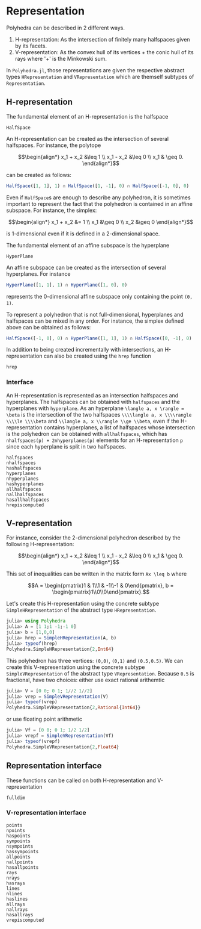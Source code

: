 # Representation

Polyhedra can be described in 2 different ways.

1. H-representation: As the intersection of finitely many halfspaces given by its facets.
2. V-representation: As the convex hull of its vertices + the conic hull of its rays where '+' is the Minkowski sum.

In `Polyhedra.jl`, those representations are given the respective abstract types `HRepresentation` and `VRepresentation` which are themself subtypes of `Representation`.

## H-representation

The fundamental element of an H-representation is the halfspace
```@docs
HalfSpace
```

An H-representation can be created as the intersection of several halfspaces.
For instance, the polytope
```math
\begin{align*}
  x_1 + x_2 &\leq 1 \\
  x_1 - x_2 &\leq 0 \\
  x_1 & \geq 0.
\end{align*}
```
can be created as follows:
```julia
HalfSpace([1, 1], 1) ∩ HalfSpace([1, -1], 0) ∩ HalfSpace([-1, 0], 0)
```

Even if `HalfSpace`s are enough to describe any polyhedron, it is sometimes important to represent the fact that the polyhedron is contained in an affine subspace.
For instance, the simplex:
```math
\begin{align*}
  x_1 + x_2 &= 1 \\
  x_1 &\geq 0 \\
  x_2 &\geq 0
\end{align*}
```
is 1-dimensional even if it is defined in a 2-dimensional space.

The fundamental element of an affine subspace is the hyperplane
```@docs
HyperPlane
```

An affine subspace can be created as the intersection of several hyperplanes. For instance
```julia
HyperPlane([1, 1], 1) ∩ HyperPlane([1, 0], 0)
```
represents the 0-dimensional affine subspace only containing the point ``(0, 1)``.

To represent a polyhedron that is not full-dimensional, hyperplanes and halfspaces can be mixed in any order.
For instance, the simplex defined above can be obtained as follows:
```julia
HalfSpace([-1, 0], 0) ∩ HyperPlane([1, 1], 1) ∩ HalfSpace([0, -1], 0)
```

In addition to being created incrementally with intersections, an H-representation can also be created using the `hrep` function
```@docs
hrep
```

### Interface

An H-representation is represented as an intersection halfspaces and hyperplanes. The halfspaces can be obtained with `halfspaces` and the hyperplanes with `hyperplane`.
As an hyperplane ``\langle a, x \rangle = \beta`` is the intersection of the two halfspaces ``\\\\langle a, x \\\\rangle \\\\le \\\\beta`` and ``\\langle a, x \\rangle \\ge \\beta``,
even if the H-representation contains hyperplanes, a list of halfspaces whose intersection is the polyhedron can be obtained with `allhalfspaces`, which has `nhalfspaces(p) + 2nhyperplanes(p)` elements for an H-representation `p` since each hyperplane is split in two halfspaces.

```@docs
halfspaces
nhalfspaces
hashalfspaces
hyperplanes
nhyperplanes
hashyperplanes
allhalfspaces
nallhalfspaces
hasallhalfspaces
hrepiscomputed
```

## V-representation

For instance, consider the 2-dimensional polyhedron described by the following H-representation:
```math
\begin{align*}
  x_1 + x_2 &\leq 1 \\
  x_1 - x_2 &\leq 0 \\
  x_1 & \geq 0.
\end{align*}
```

This set of inequalities can be written in the matrix form ``Ax \leq b`` where
```math
A = \begin{pmatrix}1 & 1\\1 & -1\\-1 & 0\end{pmatrix}, b = \begin{pmatrix}1\\0\\0\end{pmatrix}.
```

Let's create this H-representation using the concrete subtype `SimpleHRepresentation` of the abstract type `HRepresentation`.
```julia
julia> using Polyhedra
julia> A = [1 1;1 -1;-1 0]
julia> b = [1,0,0]
julia> hrep = SimpleHRepresentation(A, b)
julia> typeof(hrep)
Polyhedra.SimpleHRepresentation{2,Int64}
```

This polyhedron has three vertices: ``(0,0)``, ``(0,1)`` and ``(0.5,0.5)``.
We can create this V-representation using the concrete subtype `SimpleVRepresentation` of the abstract type `VRepresentation`.
Because ``0.5`` is fractional, have two choices: either use exact rational arithemtic
```julia
julia> V = [0 0; 0 1; 1//2 1//2]
julia> vrep = SimpleVRepresentation(V)
julia> typeof(vrep)
Polyhedra.SimpleVRepresentation{2,Rational{Int64}}
```

or use floating point arithmetic
```julia
julia> Vf = [0 0; 0 1; 1/2 1/2]
julia> vrepf = SimpleVRepresentation(Vf)
julia> typeof(vrepf)
Polyhedra.SimpleVRepresentation{2,Float64}
```

## Representation interface
These functions can be called on both H-representation and V-representation
```@docs
fulldim
```

### V-representation interface
```@docs
points
npoints
haspoints
sympoints
nsympoints
hassympoints
allpoints
nallpoints
hasallpoints
rays
nrays
hasrays
lines
nlines
haslines
allrays
nallrays
hasallrays
vrepiscomputed
```
